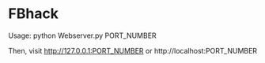 # FBhack
Usage: python Webserver.py PORT_NUMBER

Then, visit http://127.0.0.1:PORT_NUMBER or http://localhost:PORT_NUMBER
